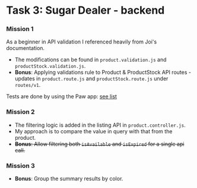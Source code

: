 # Task 3: Sugar Dealer - backend

### Mission 1
  As a beginner in API validation I referenced heavily from Joi's documentation. 
  - The modifications can be found in `product.validation.js` and `productStock.validation.js`.
  - **Bonus**: Applying validations rule to Product & ProductStock API routes - updates in `product.route.js` and `productStock.route.js` under `routes/v1`.

Tests are done by using the Paw app: [see list](paw.png)

### Mission 2
  - The filtering logic is added in the listing API in `product.controller.js`.
  - My approach is to compare the value in query with that from the product. 
  - ~~**Bonus**: Allow filtering both `isAvailable` and `isExpired` for a single api call.~~

### Mission 3
  - **Bonus**: Group the summary results by color.
